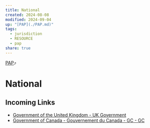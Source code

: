 ```yaml
---
title: National
created: 2024-08-08
modified: 2024-09-04
up: "[PAP](./PAP.md)"
tags:
  - jurisdiction
  - RESOURCE
  - pap
share: true
---
```

[PAP](./PAP.md)⤴️
# National
## Incoming Links
- [Government of the United Kingdom - UK Government](./Government%20of%20the%20United%20Kingdom%20-%20UK%20Government.md)
- [Government of Canada - Gouvernement du Canada - GC - GC](./Government%20of%20Canada%20-%20Gouvernement%20du%20Canada%20-%20GC%20-%20GC.md)

